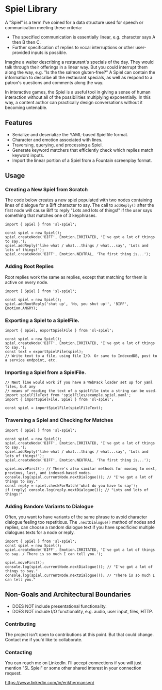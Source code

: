 # Spiel Library

A "Spiel" is a term I've coined for a data structure used for speech or communication meeting these criteria:

* The specified communication is essentially linear, e.g. character says A then B then C.
* Further specification of replies to vocal interruptions or other user-provided inputs is possible.

Imagine a waiter describing a restaurant's specials of the day. They would talk through their offerings in a linear way. But you could interrupt them along the way, e.g. "Is the the salmon gluten-free?" A Spiel can contain the information to describe all the restaurant specials, as well as respond to a patron's questions and comments along the way.

In interactive games, the Spiel is a useful tool in giving a sense of human interaction without all of the possibilities multiplying exponentially. In this way, a content author can practically design conversations without it becoming untenable.

## Features

* Serialize and deserialize the YAML-based Spielfile format.
* Character and emotion associated with lines.
* Traversing, querying, and processing a Spiel.
* Generate keyword matchers that efficiently check which replies match keyword inputs.
* Import the linear portion of a Spiel from a Fountain screenplay format.

## Usage

### Creating a New Spiel from Scratch

The code below creates a new spiel populated with two nodes containing lines of dialogue for a Biff character to say. The call to `addReply()` after the first node will cause Biff to reply "Lots and lots of things!" if the user says something that matches one of 3 keyphrases. 

```
import { Spiel } from 'sl-spiel';

const spiel = new Spiel();
spiel.createNode('BIFF', Emotion.IRRITATED, 'I've got a lot of things to say.');
spiel.addReply('like what / what...things / what...say', 'Lots and lots of things!');
spiel.createNode('BIFF', Emotion.NEUTRAL, 'The first thing is...');
```

### Adding Root Replies

Root replies work the same as replies, except that matching for them is active on every node.

```
import { Spiel } from 'sl-spiel';

const spiel = new Spiel();
spiel.addRootReply('shut up', 'No, you shut up!', 'BIFF', Emotion.ANGRY);
```

### Exporting a Spiel to a SpielFile.

```
import { Spiel, exportSpielFile } from 'sl-spiel';

const spiel = new Spiel();
spiel.createNode('BIFF', Emotion.IRRITATED, 'I've got a lot of things to say.');
const text = exportSpielFile(spiel);
// Write text to a file, using file I/O. Or save to IndexedDB, post to a service endpoint, etc.

```

### Importing a Spiel from a SpielFile.

```
// Next line would work if you have a WebPack loader set up for yaml files, but any
// means of reading the text of a spielfile into a string can be used.
import spielFileText from 'spielFiles/example.spiel.yaml'; 
import { importSpielFile, Spiel } from 'sl-spiel'; 

const spiel = importSpielFile(spielFileText);
```

### Traversing a Spiel and Checking for Matches

```
import { Spiel } from 'sl-spiel';

const spiel = new Spiel();
spiel.createNode('BIFF', Emotion.IRRITATED, 'I've got a lot of things to say.');
spiel.addReply('like what / what...things / what...say', 'Lots and lots of things!');
spiel.createNode('BIFF', Emotion.NEUTRAL, 'The first thing is...');

spiel.moveFirst(); // There's also similar methods for moving to next, previous, last, and indexed-based nodes.
console.log(spiel.currentNode.nextDialogue()); // "I've got a lot of things to say."
const reply = spiel.checkForMatch('what do you have to say');
if (reply) console.log(reply.nextDialogue()); // "Lots and lots of things!"
```

### Adding Random Variants to Dialogue

Often, you want to have variants of the same phrase to avoid character dialogue feeling too repetitious. The `.nextDialogue()` method of nodes and replies, can choose a random dialogue text if you have specificied multiple dialogues texts for a node or reply.

```
import { Spiel } from 'sl-spiel';
const spiel = new Spiel();
spiel.createNode('BIFF', Emotion.IRRITATED, 'I've got a lot of things to say. / There is so much I can tell you.');

spiel.moveFirst();
console.log(spiel.currentNode.nextDialogue()); // "I've got a lot of things to say."
console.log(spiel.currentNode.nextDialogue()); // "There is so much I can tell you."
```

## Non-Goals and Architectural Boundaries

* DOES NOT include presentational functionality.
* DOES NOT include I/O functionality, e.g. audio, user input, files, HTTP.

### Contributing

The project isn't open to contributions at this point. But that could change. Contact me if you'd like to collaborate.

### Contacting

You can reach me on LinkedIn. I'll accept connections if you will just mention "SL Spiel" or some other shared interest in your connection request.

https://www.linkedin.com/in/erikhermansen/